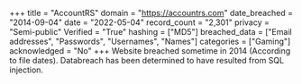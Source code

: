 +++
title = "AccountRS"
domain = "https://accountrs.com"
date_breached = "2014-09-04"
date = "2022-05-04"
record_count = "2,301"
privacy = "Semi-public"
Verified = "True"
hashing = ["MD5"]
breached_data = ["Email addresses", "Passwords", "Usernames", "Names"]
categories = ["Gaming"]
acknowledged = "No"
+++
Website breached sometime in 2014 (According to file dates). Databreach has been determined to have resulted from SQL injection.
